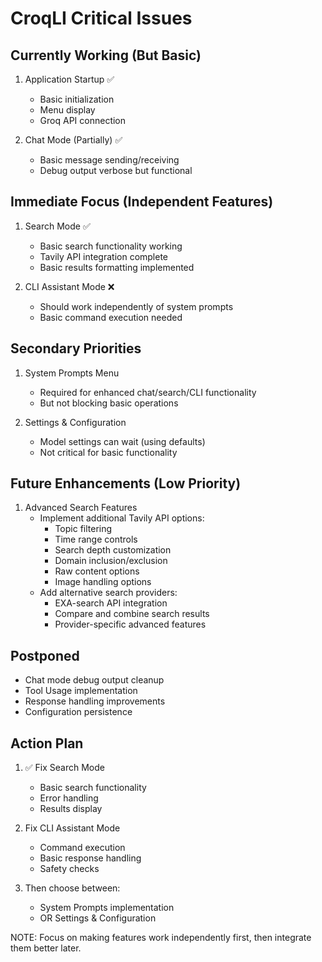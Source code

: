 # CroqLI Critical Issues

## Currently Working (But Basic)
1. Application Startup ✅
   - Basic initialization
   - Menu display
   - Groq API connection

2. Chat Mode (Partially) ✅
   - Basic message sending/receiving
   - Debug output verbose but functional

## Immediate Focus (Independent Features)
1. Search Mode ✅
   - Basic search functionality working
   - Tavily API integration complete
   - Basic results formatting implemented

2. CLI Assistant Mode ❌
   - Should work independently of system prompts
   - Basic command execution needed

## Secondary Priorities
1. System Prompts Menu
   - Required for enhanced chat/search/CLI functionality
   - But not blocking basic operations

2. Settings & Configuration
   - Model settings can wait (using defaults)
   - Not critical for basic functionality

## Future Enhancements (Low Priority)
1. Advanced Search Features
   - Implement additional Tavily API options:
     - Topic filtering
     - Time range controls
     - Search depth customization
     - Domain inclusion/exclusion
     - Raw content options
     - Image handling options
   - Add alternative search providers:
     - EXA-search API integration
     - Compare and combine search results
     - Provider-specific advanced features

## Postponed
- Chat mode debug output cleanup
- Tool Usage implementation
- Response handling improvements
- Configuration persistence

## Action Plan
1. ✅ Fix Search Mode
   - Basic search functionality
   - Error handling
   - Results display

2. Fix CLI Assistant Mode
   - Command execution
   - Basic response handling
   - Safety checks

3. Then choose between:
   - System Prompts implementation
   - OR Settings & Configuration

NOTE: Focus on making features work independently first, then integrate them better later. 